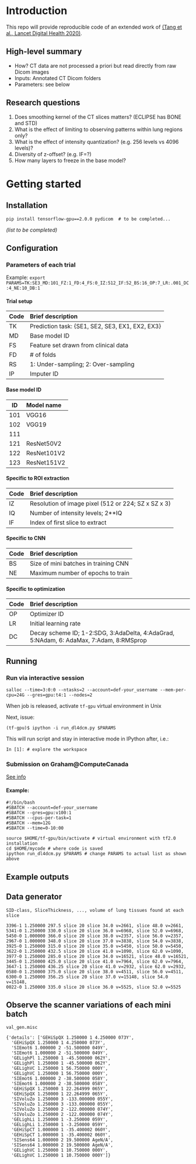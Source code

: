 # Introduction

This repo will provide reproducible code of an extended work of [(Tang et al., Lancet Digital Health 2020)](https://www.sciencedirect.com/science/article/pii/S2589750020300649).


## High-level summary

- How? CT data are not processed a priori but read directly from raw Dicom images 
- Inputs: Annotated CT Dicom folders
- Parameters: see below

## Research questions

1. Does smoothing kernel of the CT slices matters? (ECLIPSE has BONE and STD)
2. What is the effect of limiting to observing patterns within lung regions only?
3. What is the effect of intensity quantization? (e.g. 256 levels vs 4096 levels)?
4. Diversity of z-offset? (e.g. IF=?)
5. How many layers to freeze in the base model?



# Getting started

## Installation

```
pip install tensorflow-gpu==2.0.0 pydicom  # to be completed... 
```
*(list to be completed)*
 
## Configuration

### Parameters of each trial

Example: ```export PARAMS=TK:SE3_MD:101_FZ:1_FD:4_FS:0_IZ:512_IF:52_BS:16_OP:7_LR:.001_DC:4_NE:10_DB:1```

#### Trial setup
| Code | Brief description |
| ------------- |:-------------|
| TK | Prediction task: {SE1, SE2, SE3, EX1, EX2, EX3} |
| MD | Base model ID |
| FS | Feature set drawn from clinical data |
| FD | # of folds |
| RS | 1: Under-sampling; 2: Over-sampling |
| IP | Imputer ID |

#### Base model ID

| ID | Model name |
| ------------- |:-------------|
| 101 | VGG16 |
| 102 | VGG19 |
| 111 |  |
| 121 | ResNet50V2 |
| 122 | ResNet101V2 |
| 123 | ResNet151V2 |

#### Specific to ROI extraction
| Code | Brief description |
| ------------- |:-------------|
| IZ | Resolution of image pixel (512 or 224; SZ x SZ x 3) |
| IQ | Number of intensity levels; 2**IQ |
| IF | Index of first slice to extract |

#### Specific to CNN
| Code | Brief description |
| ------------- |:-------------|
| BS | Size of mini batches in training CNN  |
| NE | Maximum number of epochs to train |

#### Specific to optimization 
| Code | Brief description |
| ------------- |:-------------|
| OP | Optimizer ID |
| LR | Initial learning rate |
| DC | Decay scheme ID; 1-2:SDG, 3:AdaDelta, 4:AdaGrad, 5:NAdam, 6: AdaMax, 7:Adam, 8:RMSprop |


## Running

### Run via interactive session

```
salloc --time=3:0:0 --ntasks=2 --account=def-your_username --mem-per-cpu=24G --gres=gpu:t4:1 --nodes=2
```

When job is released, activate ```tf-gpu``` virtual environment in Unix

Next, issue:

```
(tf-gpu)$ ipython -i run_dl4dcm.py $PARAMS
```

This will run script and stay in interactive mode in IPython after, i.e.:
```
In [1]: # explore the workspace
```

### Submission on Graham@ComputeCanada

[See info](https://docs.computecanada.ca/wiki/Graham#GPUs_on_Graham)


#### Example:
```
#!/bin/bash
#SBATCH --account=def-your_username
#SBATCH --gres=gpu:v100:1
#SBATCH --cpus-per-task=1
#SBATCH --mem=12G
#SBATCH --time=0-10:00

source $HOME/tf-gpu/bin/activate # virtual environment with tf2.0 installation
cd $HOME/mycode # where code is saved
ipython run_dl4dcm.py $PARAMS # change PARAMS to actual list as shown above

```



## Example outputs

## Data generator
```
SID-class, SliceThickness, ..., volume of lung tissues found at each slice

3396-1 1.250000 297.5 slice 20 slice 34.0 v=2661, slice 48.0 v=2661,
5341-0 1.250000 330.0 slice 20 slice 36.0 v=6968, slice 52.0 v=6968,
5450-0 1.000000 366.0 slice 20 slice 38.0 v=2357, slice 56.0 v=2357,
2967-0 1.000000 348.0 slice 20 slice 37.0 v=3838, slice 54.0 v=3838,
3925-0 1.250000 315.0 slice 20 slice 35.0 v=5450, slice 50.0 v=5450,
3622-0 1.250000 432.5 slice 20 slice 41.0 v=1090, slice 62.0 v=1090,
3977-0 1.250000 285.0 slice 20 slice 34.0 v=16521, slice 48.0 v=16521,
3445-0 1.250000 425.0 slice 20 slice 41.0 v=7964, slice 62.0 v=7964,
3647-1 1.250000 436.25 slice 20 slice 41.0 v=2932, slice 62.0 v=2932,
0580-0 1.250000 375.0 slice 20 slice 38.0 v=4511, slice 56.0 v=4511,
6300-0 1.250000 356.25 slice 20 slice 37.0 v=15148, slice 54.0 v=15148,
0022-0 1.250000 335.0 slice 20 slice 36.0 v=5525, slice 52.0 v=5525
```



## Observe the scanner variations of each mini batch 

```
val_gen.misc

{'details': ['GEHiSpQX 1.250000 1 4.250000 073Y',
  'GEHiSpQX 1.250000 1 4.250000 073Y',
  'SIEmot6 1.000000 2 -51.500000 049Y',
  'SIEmot6 1.000000 2 -51.500000 049Y',
  'GELighPl 1.250000 1 -45.500000 062Y',
  'GELighPl 1.250000 1 -45.500000 062Y',
  'GELighVC 1.250000 1 56.750000 000Y',
  'GELighVC 1.250000 1 56.750000 000Y',
  'SIEmot6 1.000000 2 -38.500000 058Y',
  'SIEmot6 1.000000 2 -38.500000 058Y',
  'GEHiSpQX 1.250000 1 22.264999 065Y',
  'GEHiSpQX 1.250000 1 22.264999 065Y',
  'SIVoluZo 1.250000 3 -133.000000 055Y',
  'SIVoluZo 1.250000 3 -133.000000 055Y',
  'SIVoluZo 1.250000 2 -122.000000 074Y',
  'SIVoluZo 1.250000 2 -122.000000 074Y',
  'GELighLi 1.250000 1 -3.250000 059Y',
  'GELighLi 1.250000 1 -3.250000 059Y',
  'GEHiSpCT 1.000000 1 -35.400002 060Y',
  'GEHiSpCT 1.000000 1 -35.400002 060Y',
  'SISens64 1.000000 2 19.500000 AgeN/A',
  'SISens64 1.000000 2 19.500000 AgeN/A',
  'GELighVC 1.250000 1 10.750000 000Y',
  'GELighVC 1.250000 1 10.750000 000Y']}

```

